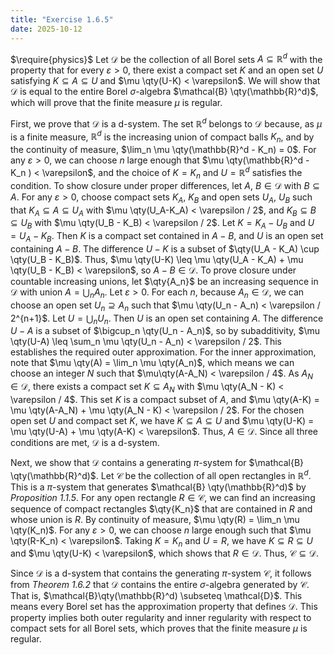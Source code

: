 ```yaml
---
title: "Exercise 1.6.5"
date: 2025-10-12
---
```

$\require{physics}$
Let $\mathcal{D}$ be the collection of all Borel sets $A \subseteq \mathbb{R}^d$ with the property that for every $\varepsilon > 0$, there exist a compact set $K$ and an open set $U$ satisfying $K \subseteq A \subseteq U$ and $\mu \qty(U-K) < \varepsilon$. 
We will show that $\mathcal{D}$ is equal to the entire Borel $\sigma$-algebra $\mathcal{B} \qty(\mathbb{R}^d)$, which will prove that the finite measure $\mu$ is regular. 

First, we prove that $\mathcal{D}$ is a d-system. 
The set $\mathbb{R}^d$ belongs to $\mathcal{D}$ because, as $\mu$ is a finite measure, $\mathbb{R}^d$ is the increasing union of compact balls $K_n$, and by the continuity of measure, $\lim_n \mu \qty(\mathbb{R}^d - K_n) = 0$. 
For any $\varepsilon > 0$, we can choose $n$ large enough that $\mu \qty(\mathbb{R}^d - K_n ) < \varepsilon$, and the choice of $K = K_n$ and $U = \mathbb{R}^d$ satisfies the condition.
To show closure under proper differences, let $A$, $B \in \mathcal{D}$ with $B \subseteq A$. 
For any $\varepsilon > 0$, choose compact sets $K_A$, $K_B$ and open sets $U_A$, $U_B$ such that $K_A \subseteq A \subseteq U_A$ with $\mu \qty(U_A-K_A) < \varepsilon / 2$, and $K_B \subseteq B \subseteq U_B$ with $\mu \qty(U_B - K_B) < \varepsilon / 2$. 
Let $K = K_A - U_B$ and $U = U_A - K_B$.
Then $K$ is a compact set contained in $A-B$, and $U$ is an open set containing $A-B$. 
The difference $U-K$ is a subset of $\qty(U_A - K_A) \cup \qty(U_B - K_B)$. 
Thus, $\mu \qty(U-K) \leq \mu \qty(U_A - K_A) + \mu \qty(U_B - K_B) < \varepsilon$, so $A-B \in \mathcal{D}$. 
To prove closure under countable increasing unions, let $\qty{A_n}$ be an increasing sequence in $\mathcal{D}$ with union $A = \bigcup_n A_n$. 
Let $\varepsilon > 0$. 
For each $n$, because $A_n \in \mathcal{D}$, we can choose an open set $U_n \supseteq A_n$ such that $\mu \qty(U_n - A_n) < \varepsilon / 2^{n+1}$. 
Let $U = \bigcup_n U_n$. 
Then $U$ is an open set containing $A$. 
The difference $U-A$ is a subset of $\bigcup_n \qty(U_n - A_n)$, so by subadditivity, $\mu \qty(U-A) \leq \sum_n \mu \qty(U_n - A_n) < \varepsilon / 2$. 
This establishes the required outer approximation. 
For the inner approximation, note that $\mu \qty(A) = \lim_n \mu \qty(A_n)$, which means we can choose an integer $N$ such that $\mu\qty(A-A_N) < \varepsilon / 4$. 
As $A_N \in \mathcal{D}$, there exists a compact set $K \subseteq A_N$ with $\mu \qty(A_N - K) < \varepsilon / 4$. 
This set $K$ is a compact subset of $A$, and $\mu \qty(A-K) = \mu \qty(A-A_N) + \mu \qty(A_N - K) < \varepsilon / 2$. 
For the chosen open set $U$ and compact set $K$, we have $K \subseteq A \subseteq U$ and $\mu \qty(U-K) = \mu \qty(U-A) + \mu \qty(A-K) < \varepsilon$. 
Thus, $A \in \mathcal{D}$. 
Since all three conditions are met, $\mathcal{D}$ is a d-system. 

Next, we show that $\mathcal{D}$ contains a generating $\pi$-system for $\mathcal{B} \qty(\mathbb{R}^d)$. 
Let $\mathcal{C}$ be the collection of all open rectangles in $\mathbb{R}^d$. 
This is a $\pi$-system that generates $\mathcal{B} \qty(\mathbb{R}^d)$ by *Proposition 1.1.5*. 
For any open rectangle $R \in \mathcal{C}$, we can find an increasing sequence of compact rectangles $\qty{K_n}$ that are contained in $R$ and whose union is $R$. 
By continuity of measure, $\mu \qty(R) = \lim_n \mu \qty(K_n)$. 
For any $\varepsilon > 0$, we can choose $n$ large enough such that $\mu \qty(R-K_n) < \varepsilon$. 
Taking $K = K_n$ and $U = R$, we have $K \subseteq R \subseteq U$ and $\mu \qty(U-K) < \varepsilon$, which shows that $R \in \mathcal{D}$. 
Thus, $\mathcal{C} \subseteq \mathcal{D}$. 

Since $\mathcal{D}$ is a d-system that contains the generating $\pi$-system $\mathcal{C}$, it follows from *Theorem 1.6.2* that $\mathcal{D}$ contains the entire $\sigma$-algebra generated by $\mathcal{C}$. 
That is, $\mathcal{B}\qty(\mathbb{R}^d) \subseteq \mathcal{D}$. 
This means every Borel set has the approximation property that defines $\mathcal{D}$. 
This property implies both outer regularity and inner regularity with respect to compact sets for all Borel sets, which proves that the finite measure $\mu$ is regular.
